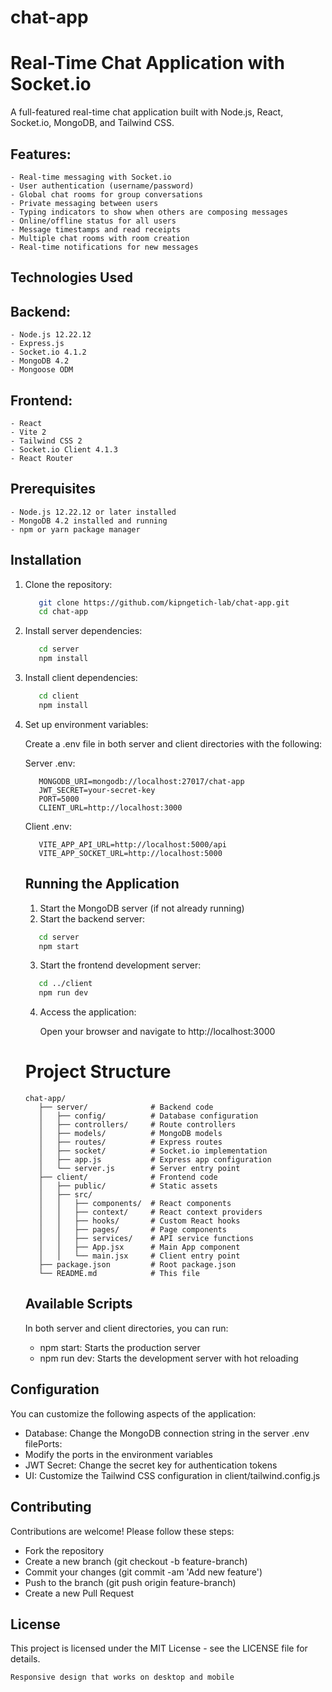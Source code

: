 # chat-app
# Real-Time Chat Application with Socket.io

A full-featured real-time chat application built with Node.js, React, Socket.io, MongoDB, and Tailwind CSS.

## Features:

    - Real-time messaging with Socket.io
    - User authentication (username/password)
    - Global chat rooms for group conversations
    - Private messaging between users
    - Typing indicators to show when others are composing messages
    - Online/offline status for all users
    - Message timestamps and read receipts
    - Multiple chat rooms with room creation
    - Real-time notifications for new messages

## Technologies Used
## Backend:
    - Node.js 12.22.12
    - Express.js
    - Socket.io 4.1.2
    - MongoDB 4.2
    - Mongoose ODM
## Frontend:
    - React
    - Vite 2
    - Tailwind CSS 2
    - Socket.io Client 4.1.3
    - React Router

## Prerequisites
    - Node.js 12.22.12 or later installed
    - MongoDB 4.2 installed and running
    - npm or yarn package manager
    
## Installation
1. Clone the repository:
   ```bash
      git clone https://github.com/kipngetich-lab/chat-app.git
      cd chat-app
   ```
2. Install server dependencies:
    ```bash
       cd server
       npm install
    ```
3. Install client dependencies:
    ```bash
       cd client
       npm install
    ```
4. Set up environment variables:

   Create a .env file in both server and client directories with the following:

   Server .env:
   ```text
      MONGODB_URI=mongodb://localhost:27017/chat-app
      JWT_SECRET=your-secret-key
      PORT=5000
      CLIENT_URL=http://localhost:3000
   ```
   Client .env:
   ```text
      VITE_APP_API_URL=http://localhost:5000/api
      VITE_APP_SOCKET_URL=http://localhost:5000
   ```
   ## Running the Application

    1. Start the MongoDB server (if not already running)
    2. Start the backend server:
    ```bash
       cd server
       npm start
    ```
    3. Start the frontend development server:
     ```bash
        cd ../client
        npm run dev
     ```
    4. Access the application:
   
       Open your browser and navigate to http://localhost:3000
    # Project Structure
     ```text
     chat-app/
        ├── server/              # Backend code
        │   ├── config/          # Database configuration
        │   ├── controllers/     # Route controllers
        │   ├── models/          # MongoDB models
        │   ├── routes/          # Express routes
        │   ├── socket/          # Socket.io implementation
        │   ├── app.js           # Express app configuration
        │   └── server.js        # Server entry point
        ├── client/              # Frontend code
        │   ├── public/          # Static assets
        │   ├── src/
        │   │   ├── components/  # React components
        │   │   ├── context/     # React context providers
        │   │   ├── hooks/       # Custom React hooks
        │   │   ├── pages/       # Page components
        │   │   ├── services/    # API service functions
        │   │   ├── App.jsx      # Main App component
        │   │   └── main.jsx     # Client entry point
        ├── package.json         # Root package.json
        └── README.md            # This file
     ```
     ## Available Scripts
   
     In both server and client directories, you can run:
     - npm start: Starts the production server
     - npm run dev: Starts the development server with hot reloading
       
 ## Configuration

 You can customize the following aspects of the application:
  - Database: Change the MongoDB connection string in the server .env filePorts:
-  Modify the ports in the environment variables
 -  JWT Secret: Change the secret key for authentication tokens
 -  UI: Customize the Tailwind CSS configuration in client/tailwind.config.js

## Contributing

Contributions are welcome! Please follow these steps:
- Fork the repository
- Create a new branch (git checkout -b feature-branch)
- Commit your changes (git commit -am 'Add new feature')
- Push to the branch (git push origin feature-branch)
- Create a new Pull Request

## License

This project is licensed under the MIT License - see the LICENSE file for details.
    

   

    Responsive design that works on desktop and mobile
